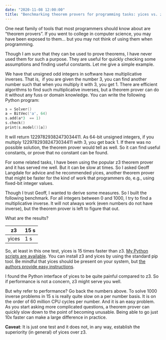```yaml
---
date: "2020-11-08 12:00:00"
title: "Benchmarking theorem provers for programming tasks: yices vs. z3"
---
```




One neat family of tools that most programmers should know about are &ldquo;theorem provers&rdquo;. If you went to college in computer science, you may have been exposed to them&hellip; but you may not think of using them when programming.

Though I am sure that they can be used to prove theorems, I have never used them for such a purpose. They are useful for quickly checking some assumptions and finding useful constants. Let me give a simple example.

We have that unsigned odd integers in software have multiplicative inverses. That is,  if you are given the number 3, you can find another number such that when you multiply it with 3, you get 1. There are efficient algorithms to find such multiplicative inverses, but a theorem prover can do it without any fuss or domain knowledge. You can write the following Python program:
```C
s = Solver()
a = BitVec('a', 64)
s.add(a*3  == 1)
s.check()
print(s.model()[a])
```


It will return 12297829382473034411. As 64-bit unsigned integers, if you multiply 12297829382473034411 with 3, you get back 1. If there was no possible solution, the theorem prover would tell as well. So it can find useful constants, or prove that no constant can be found.

For some related tasks, I have been using the popular z3 theorem prover and it has served me well. But it can be slow at times. So I asked Geoff Langdale for advice and he recommended yices, another theorem prover that might be faster for the kind of work that programmers do, e.g., using fixed-bit integer values.

Though I trust Geoff, I wanted to derive some measures. So I built the following benchmark. For all integers between 0 and 1000, I try to find a multiplicative inverse. It will not always work (even numbers do not have inverse), but the theorem prover is left to figure that out.

What are the results?

z3                       |15 s                     |
-------------------------|-------------------------|
yices                    |1 s                      |


So, at least in this one test, yices is 15 times faster than z3. [My Python scripts are available](https://github.com/lemire/Code-used-on-Daniel-Lemire-s-blog/tree/master/2020/11/08). You can install z3 and yices by using the standard pip tool. Be mindful that yices should be present on your system, but [the authors provide easy instructions](https://yices.csl.sri.com).

I found the Python interface of yices to be quite painful compared to z3. So if performance is not a concern, z3 might serve you well.

But why refer to performance? Go back the numbers above. To solve 1000 inverse problems in 15 s is really quite slow on a per number basis. It is on the order of 60 million CPU cycles per number. And it is an easy problem. As you start asking more complicated questions, a theorem prover can quickly slow down to the point of becoming unusable. Being able to go just 10x faster can make a large difference in practice.

__Caveat__: It is just one test and it does not, in any way, establish the superiority (in general) of yices over z3.

